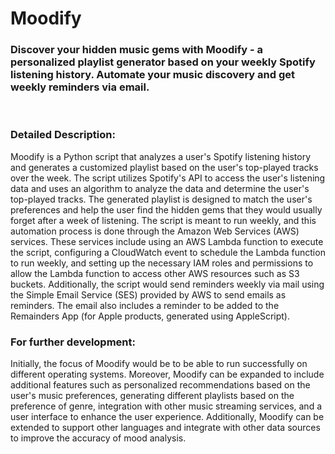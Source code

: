 # Moodify

### Discover your hidden music gems with Moodify - a personalized playlist generator based on your weekly Spotify listening history. Automate your music discovery and get weekly reminders via email.
<br>

### Detailed Description:

Moodify is a Python script that analyzes a user's Spotify listening history and generates a customized playlist based on the user's top-played tracks over the week. The script utilizes Spotify's API to access the user's listening data and uses an algorithm to analyze the data and determine the user's top-played tracks. The generated playlist is designed to match the user's preferences and help the user find the hidden gems that they would usually forget after a week of listening. The script is meant to run weekly, and this automation process is done through the Amazon Web Services (AWS) services. These services include using an AWS Lambda function to execute the script, configuring a CloudWatch event to schedule the Lambda function to run weekly, and setting up the necessary IAM roles and permissions to allow the Lambda function to access other AWS resources such as S3 buckets. Additionally, the script would send reminders weekly via mail using the Simple Email Service (SES) provided by AWS to send emails as reminders. The email also includes a reminder to be added to the Remainders App (for Apple products, generated using AppleScript).

### For further development:
Initially, the focus of Moodify would be to be able to run successfully on different operating systems. Moreover, Moodify can be expanded to include additional features such as personalized recommendations based on the user's music preferences, generating different playlists based on the preference of genre, integration with other music streaming services, and a user interface to enhance the user experience. Additionally, Moodify can be extended to support other languages and integrate with other data sources to improve the accuracy of mood analysis.



